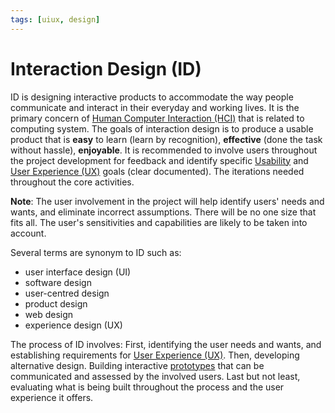 ```yaml
---
tags: [uiux, design]
---
```


# Interaction Design (ID)

ID is designing interactive products to accommodate the way people communicate
and interact in their everyday and working lives. It is the primary concern of
[Human Computer Interaction (HCI)](202303242108.md) that is related to computing
system. The goals of interaction design is to produce a usable product that is
**easy** to learn (learn by recognition), **effective** (done the task without
hassle), **enjoyable**. It is recommended to involve users throughout the
project development for feedback and identify specific
[Usability](202303242139.md) and [User Experience (UX)](202303242126.md) goals
(clear documented). The iterations needed throughout the core activities.

**Note**: The user involvement in the project will help identify users' needs
and wants, and eliminate incorrect assumptions. There will be no one size that
fits all. The user's sensitivities and capabilities are likely to be taken into
account.

Several terms are synonym to ID such as:
- user interface design (UI)
- software design
- user-centred design
- product design
- web design
- experience design (UX)

The process of ID involves: First, identifying the user needs and wants, and
establishing requirements for [User Experience (UX)](202303242126.md). Then,
developing alternative design. Building interactive
[prototypes](202207120959.md) that can be communicated and assessed by the
involved users. Last but not least, evaluating what is being built throughout
the process and the user experience it offers.
